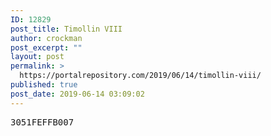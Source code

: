 ```yaml
---
ID: 12829
post_title: Timollin VIII
author: crockman
post_excerpt: ""
layout: post
permalink: >
  https://portalrepository.com/2019/06/14/timollin-viii/
published: true
post_date: 2019-06-14 03:09:02
---
```

<pre>3051FEFFB007</pre>